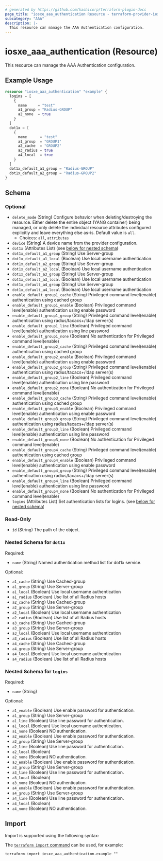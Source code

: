 ```yaml
---
# generated by https://github.com/hashicorp/terraform-plugin-docs
page_title: "iosxe_aaa_authentication Resource - terraform-provider-iosxe"
subcategory: "AAA"
description: |-
  This resource can manage the AAA Authentication configuration.
---
```


# iosxe_aaa_authentication (Resource)

This resource can manage the AAA Authentication configuration.

## Example Usage

```terraform
resource "iosxe_aaa_authentication" "example" {
  logins = [
    {
      name     = "test"
      a1_group = "Radius-GROUP"
      a2_none  = true
    }
  ]
  dot1x = [
    {
      name      = "test"
      a1_group  = "GROUP1"
      a2_cache  = "GROUP2"
      a3_radius = true
      a4_local  = true
    }
  ]
  dot1x_default_a1_group = "Radius-GROUP"
  dot1x_default_a2_group = "Radius-GROUP2"
}
```

<!-- schema generated by tfplugindocs -->
## Schema

### Optional

- `delete_mode` (String) Configure behavior when deleting/destroying the resource. Either delete the entire object (YANG container) being managed, or only delete the individual resource attributes configured explicitly and leave everything else as-is. Default value is `all`.
  - Choices: `all`, `attributes`
- `device` (String) A device name from the provider configuration.
- `dot1x` (Attributes List) (see [below for nested schema](#nestedatt--dot1x))
- `dot1x_default_a1_group` (String) Use Server-group
- `dot1x_default_a1_local` (Boolean) Use local username authentication
- `dot1x_default_a2_group` (String) Use Server-group
- `dot1x_default_a2_local` (Boolean) Use local username authentication
- `dot1x_default_a3_group` (String) Use Server-group
- `dot1x_default_a3_local` (Boolean) Use local username authentication
- `dot1x_default_a4_group` (String) Use Server-group
- `dot1x_default_a4_local` (Boolean) Use local username authentication
- `enable_default_group1_cache` (String) Privileged command level(enable) authentication using cached group
- `enable_default_group1_enable` (Boolean) Privileged command level(enable) authentication using enable password
- `enable_default_group1_group` (String) Privileged command level(enable) authentication using radius/tacacs+/ldap server(s)
- `enable_default_group1_line` (Boolean) Privileged command level(enable) authentication using line password
- `enable_default_group1_none` (Boolean) No authentication for Privileged command level(enable)
- `enable_default_group2_cache` (String) Privileged command level(enable) authentication using cached group
- `enable_default_group2_enable` (Boolean) Privileged command level(enable) authentication using enable password
- `enable_default_group2_group` (String) Privileged command level(enable) authentication using radius/tacacs+/ldap server(s)
- `enable_default_group2_line` (Boolean) Privileged command level(enable) authentication using line password
- `enable_default_group2_none` (Boolean) No authentication for Privileged command level(enable)
- `enable_default_group3_cache` (String) Privileged command level(enable) authentication using cached group
- `enable_default_group3_enable` (Boolean) Privileged command level(enable) authentication using enable password
- `enable_default_group3_group` (String) Privileged command level(enable) authentication using radius/tacacs+/ldap server(s)
- `enable_default_group3_line` (Boolean) Privileged command level(enable) authentication using line password
- `enable_default_group3_none` (Boolean) No authentication for Privileged command level(enable)
- `enable_default_group4_cache` (String) Privileged command level(enable) authentication using cached group
- `enable_default_group4_enable` (Boolean) Privileged command level(enable) authentication using enable password
- `enable_default_group4_group` (String) Privileged command level(enable) authentication using radius/tacacs+/ldap server(s)
- `enable_default_group4_line` (Boolean) Privileged command level(enable) authentication using line password
- `enable_default_group4_none` (Boolean) No authentication for Privileged command level(enable)
- `logins` (Attributes List) Set authentication lists for logins. (see [below for nested schema](#nestedatt--logins))

### Read-Only

- `id` (String) The path of the object.

<a id="nestedatt--dot1x"></a>
### Nested Schema for `dot1x`

Required:

- `name` (String) Named authentication method list for dot1x service.

Optional:

- `a1_cache` (String) Use Cached-group
- `a1_group` (String) Use Server-group
- `a1_local` (Boolean) Use local username authentication
- `a1_radius` (Boolean) Use list of all Radius hosts
- `a2_cache` (String) Use Cached-group
- `a2_group` (String) Use Server-group
- `a2_local` (Boolean) Use local username authentication
- `a2_radius` (Boolean) Use list of all Radius hosts
- `a3_cache` (String) Use Cached-group
- `a3_group` (String) Use Server-group
- `a3_local` (Boolean) Use local username authentication
- `a3_radius` (Boolean) Use list of all Radius hosts
- `a4_cache` (String) Use Cached-group
- `a4_group` (String) Use Server-group
- `a4_local` (Boolean) Use local username authentication
- `a4_radius` (Boolean) Use list of all Radius hosts


<a id="nestedatt--logins"></a>
### Nested Schema for `logins`

Required:

- `name` (String)

Optional:

- `a1_enable` (Boolean) Use enable password for authentication.
- `a1_group` (String) Use Server-group
- `a1_line` (Boolean) Use line password for authentication.
- `a1_local` (Boolean) Use local username authentication.
- `a1_none` (Boolean) NO authentication.
- `a2_enable` (Boolean) Use enable password for authentication.
- `a2_group` (String) Use Server-group
- `a2_line` (Boolean) Use line password for authentication.
- `a2_local` (Boolean)
- `a2_none` (Boolean) NO authentication.
- `a3_enable` (Boolean) Use enable password for authentication.
- `a3_group` (String) Use Server-group
- `a3_line` (Boolean) Use line password for authentication.
- `a3_local` (Boolean)
- `a3_none` (Boolean) NO authentication.
- `a4_enable` (Boolean) Use enable password for authentication.
- `a4_group` (String) Use Server-group
- `a4_line` (Boolean) Use line password for authentication.
- `a4_local` (Boolean)
- `a4_none` (Boolean) NO authentication.

## Import

Import is supported using the following syntax:

The [`terraform import` command](https://developer.hashicorp.com/terraform/cli/commands/import) can be used, for example:

```shell
terraform import iosxe_aaa_authentication.example ""
```
